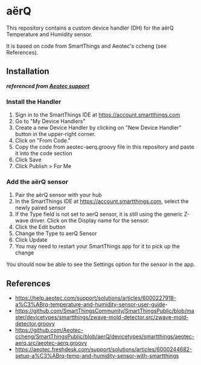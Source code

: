 # aërQ

This repository contains a custom device handler (DH) for the aërQ Temperature and Humidity sensor.

It is based on code from SmartThings and Aeotec's ccheng (see References).

## Installation

***referenced from [Aeotec support](https://aeotec.freshdesk.com/support/solutions/articles/6000244682-setup-a%C3%ABrq-temp-and-humidity-sensor-with-smartthings)***

### Install the Handler

1. Sign in to the SmartThings IDE at <https://account.smartthings.com>
2. Go to "My Device Handlers"
3. Create a new Device Handler by clicking on "New Device Handler" button in the upper-right corner.
4. Click on "From Code."
5. Copy the code from aeotec-aerq.groovy file in this repository and paste it into the code section
6. Click Save
7. Click Publish > For Me

### Add the aërQ sensor

1. Pair the aërQ sensor with your hub
2. In the SmartThings IDE at <https://account.smartthings.com>, select the newly paired sensor
3. If the Type field is not set to aerQ sensor, it is still using the generic Z-wave driver. Click on the Display name for the sensor.
4. Click the Edit button
5. Change the Type to aerQ Sensor
6. Click Update
7. You may need to restart your SmartThings app for it to pick up the change

You should now be able to see the Settings option for the sensor in the app.

## References

- <https://help.aeotec.com/support/solutions/articles/6000227918-a%C3%ABrq-temperature-and-humidity-sensor-user-guide>-
- <https://github.com/SmartThingsCommunity/SmartThingsPublic/blob/master/devicetypes/smartthings/zwave-mold-detector.src/zwave-mold-detector.groovy>
- <https://github.com/Aeotec-ccheng/SmartThingsPublic/blob/aerQ/devicetypes/smartthings/aeotec-aerq.src/aeotec-aerq.groovy>
- <https://aeotec.freshdesk.com/support/solutions/articles/6000244682-setup-a%C3%ABrq-temp-and-humidity-sensor-with-smartthings>
